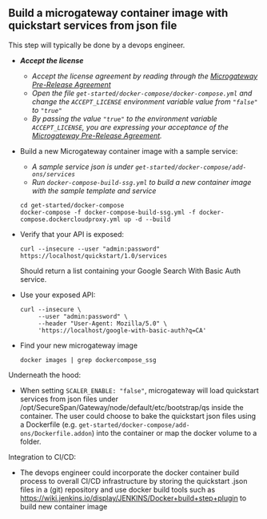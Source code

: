 ## Build a microgateway container image with quickstart services from json file<a name="api-basic-auth"></a>

This step will typically be done by a devops engineer.

- **_Accept the license_**

  - _Accept the license agreement by reading through the [Microgateway Pre-Release Agreement](LICENSE.md)_
  - _Open the file `get-started/docker-compose/docker-compose.yml` and change the `ACCEPT_LICENSE` environment variable value from `"false"` to `"true"`_
  - _By passing the value `"true"` to the environment variable `ACCEPT_LICENSE`, you are expressing your acceptance of the [Microgateway Pre-Release Agreement](LICENSE.md)._

- Build a new Microgateway container image with a sample service:

  - _A sample service json is under `get-started/docker-compose/add-ons/services`_ 
  - _Run `docker-compose-build-ssg.yml` to build a new container image with the sample template and service_
  
  ```
  cd get-started/docker-compose
  docker-compose -f docker-compose-build-ssg.yml -f docker-compose.dockercloudproxy.yml up -d --build
  ```
  
- Verify that your API is exposed:

  ```
  curl --insecure --user "admin:password" https://localhost/quickstart/1.0/services
  ```
  Should return a list containing your Google Search With Basic Auth service.

- Use your exposed API:

  ```
  curl --insecure \
       --user "admin:password" \
       --header "User-Agent: Mozilla/5.0" \
       'https://localhost/google-with-basic-auth?q=CA'
  ```
- Find your new microgateway image

  ```
  docker images | grep dockercompose_ssg
  ```

Underneath the hood:

- When setting `SCALER_ENABLE: "false"`, microgateway will load quickstart services from json files under /opt/SecureSpan/Gateway/node/default/etc/bootstrap/qs inside the container. The user could choose to bake the quickstart json files using a Dockerfile (e.g. `get-started/docker-compose/add-ons/Dockerfile.addon`) into the container or map the docker volume to a folder.  

Integration to CI/CD:

- The devops engineer could incorporate the docker container build process to overall CI/CD infrastructure by storing the quickstart .json files in a (git) repository and use docker build tools such as https://wiki.jenkins.io/display/JENKINS/Docker+build+step+plugin to build new container image
